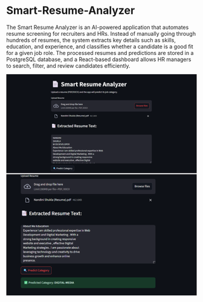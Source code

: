 # Smart-Resume-Analyzer
The Smart Resume Analyzer is an AI-powered application that automates resume screening for recruiters and HRs. Instead of manually going through hundreds of resumes, the system extracts key details such as skills, education, and experience, and classifies whether a candidate is a good fit for a given job role. The processed resumes and predictions are stored in a PostgreSQL database, and a React-based dashboard allows HR managers to search, filter, and review candidates efficiently.

![alt text](image-1.png)
![alt text](image-2.png)